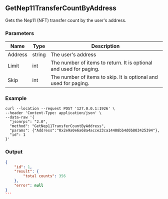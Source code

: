 ## GetNep11TransferCountByAddress

 Gets the Nep11 (NFT) transfer count by the user's address.

### Parameters

| Name         | Type   | Description       |
| ---------------- | -------------- | ------- |
| Address | string | The user's address |
| Limit | int | The number of items to return. It is optional and used for paging. |
| Skip | int | The number of items to skip. It is optional and used for paging. |

### Example
```shell
curl --location --request POST '127.0.0.1:1926' \
--header 'Content-Type: application/json' \
--data-raw '{
  "jsonrpc": "2.0",
  "method": "GetNep11TransferCountByAddress",
  "params": {"Address":"0x2e9a0e6a68a4acce23ca14408bb4d0b803425394"},
  "id": 1
}'
```

### Output

````json
{
    "id": 1,
    "result": {
        "total counts": 356
    },
    "error": null
}
```

